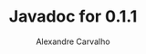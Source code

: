 ---
title: Javadoc for 0.1.1
author: Alexandre Carvalho
menu_title: 0.1.1
category: javadoc_docs
layout: iframe
iframe_url: /docs/0.1.1/site/apidocs/index.html
order: 14
---